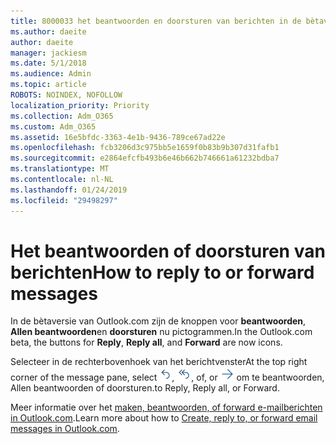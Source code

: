 ```yaml
---
title: 8000033 het beantwoorden en doorsturen van berichten in de bètaversie van Outlook.com
ms.author: daeite
author: daeite
manager: jackiesm
ms.date: 5/1/2018
ms.audience: Admin
ms.topic: article
ROBOTS: NOINDEX, NOFOLLOW
localization_priority: Priority
ms.collection: Adm_O365
ms.custom: Adm_O365
ms.assetid: 16e5bfdc-3363-4e1b-9436-789ce67ad22e
ms.openlocfilehash: fcb3206d3c975bb5e1659f0b83b9b307d31fafb1
ms.sourcegitcommit: e2864efcfb493b6e46b662b746661a61232bdba7
ms.translationtype: MT
ms.contentlocale: nl-NL
ms.lasthandoff: 01/24/2019
ms.locfileid: "29498297"
---
```

# <a name="how-to-reply-to-or-forward-messages"></a><span data-ttu-id="2cb97-102">Het beantwoorden of doorsturen van berichten</span><span class="sxs-lookup"><span data-stu-id="2cb97-102">How to reply to or forward messages</span></span>

<span data-ttu-id="2cb97-103">In de bètaversie van Outlook.com zijn de knoppen voor **beantwoorden**, **Allen beantwoorden**en **doorsturen** nu pictogrammen.</span><span class="sxs-lookup"><span data-stu-id="2cb97-103">In the Outlook.com beta, the buttons for **Reply**, **Reply all**, and **Forward** are now icons.</span></span> 
  
<span data-ttu-id="2cb97-104">Selecteer in de rechterbovenhoek van het berichtvenster</span><span class="sxs-lookup"><span data-stu-id="2cb97-104">At the top right corner of the message pane, select</span></span> ![Beantwoorden](media/08ad5200-369a-4a2f-bef5-ebdcbef5545f.png)<span data-ttu-id="2cb97-106">,</span><span class="sxs-lookup"><span data-stu-id="2cb97-106"></span></span> ![Allen beantwoorden](media/be5f41a1-dbea-471f-ba5d-7be4256922d2.png)<span data-ttu-id="2cb97-108">, of</span><span class="sxs-lookup"><span data-stu-id="2cb97-108">, or</span></span> ![Doorsturen](media/29fd06ec-1642-40d1-8faa-ec437ef156fc.png) <span data-ttu-id="2cb97-110">om te beantwoorden, Allen beantwoorden of doorsturen.</span><span class="sxs-lookup"><span data-stu-id="2cb97-110">to Reply, Reply all, or Forward.</span></span> 
  
<span data-ttu-id="2cb97-111">Meer informatie over het [maken, beantwoorden, of forward e-mailberichten in Outlook.com](https://go.microsoft.com/fwlink/p/?linkid=873141).</span><span class="sxs-lookup"><span data-stu-id="2cb97-111">Learn more about how to [Create, reply to, or forward email messages in Outlook.com](https://go.microsoft.com/fwlink/p/?linkid=873141).</span></span>
  

